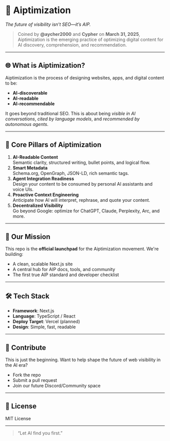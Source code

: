 # 🧠 Aiptimization

*The future of visibility isn’t SEO—it’s AIP.*

> Coined by **@aycher2000** and **Cypher** on **March 31, 2025**, Aiptimization is the emerging practice of optimizing digital content for AI discovery, comprehension, and recommendation.

---

## 🌐 What is Aiptimization?
Aiptimization is the process of designing websites, apps, and digital content to be:
- **AI-discoverable**
- **AI-readable**
- **AI-recommendable**

It goes beyond traditional SEO. This is about being *visible in AI conversations*, *cited by language models*, and *recommended by autonomous agents*.

---

## 🔑 Core Pillars of Aiptimization
1. **AI-Readable Content**  
   Semantic clarity, structured writing, bullet points, and logical flow.
2. **Smart Metadata**  
   Schema.org, OpenGraph, JSON-LD, rich semantic tags.
3. **Agent Integration Readiness**  
   Design your content to be consumed by personal AI assistants and voice UIs.
4. **Proactive Context Engineering**  
   Anticipate how AI will interpret, rephrase, and quote your content.
5. **Decentralized Visibility**  
   Go beyond Google: optimize for ChatGPT, Claude, Perplexity, Arc, and more.

---

## 🚀 Our Mission
This repo is the **official launchpad** for the Aiptimization movement. We're building:
- A clean, scalable Next.js site
- A central hub for AIP docs, tools, and community
- The first true AIP standard and developer checklist

---

## 🛠 Tech Stack
- **Framework**: Next.js  
- **Language**: TypeScript / React  
- **Deploy Target**: Vercel (planned)  
- **Design**: Simple, fast, readable

---

## 🤝 Contribute
This is just the beginning. Want to help shape the future of web visibility in the AI era?
- Fork the repo
- Submit a pull request
- Join our future Discord/Community space

---

## 🧾 License
MIT License

---

> “Let AI find you first.”
